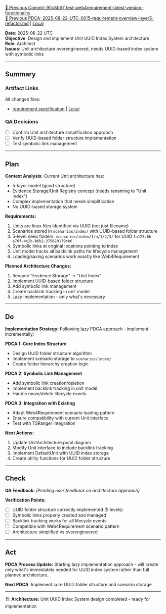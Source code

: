 [📎 Previous Commit: 90c8b67 test-web4requirement-latest-version-functionality](../../../../../../)  
[🔗 Previous PDCA: 2025-08-22-UTC-0815-requirement-overview-layer5-refactor.md](../../../) | [Local](2025-08-22-UTC-0815-requirement-overview-layer5-refactor.md)

**Date**: 2025-08-22 UTC  
**Objective**: Design and implement Unit UUID Index System architecture  
**Role**: Architect  
**Issues**: Unit architecture overengineered, needs UUID-based index system with symbolic links

---

## Summary

### Artifact Links
All changed files:
- [requirement specification](../../../../../../spec/requirements.md/9edcd4d6-2126-40fa-aedd-43fdfda24c6e.requirement.md) | [Local](../../../../../../spec/requirements.md/9edcd4d6-2126-40fa-aedd-43fdfda24c6e.requirement.md)

### QA Decisions
- [ ] Confirm Unit architecture simplification approach
- [ ] Verify UUID-based folder structure implementation
- [ ] Test symbolic link management

---

## Plan

**Context Analysis:**
Current Unit architecture has:
- 5-layer model (good structure)
- Evidence Storage/Unit Registry concept (needs renaming to "Unit Index")  
- Complex implementation that needs simplification
- No UUID-based storage system

**Requirements:**
1. Units are linux files identified via UUID (not just filename)
2. Scenarios stored in `scenarios/index/` with UUID-based folder structure
3. 5-level deep folders: `scenarios/index/1/a/1/2/3/` for UUID `1a123c8b-e76f-4c2b-b6b2-375620179ce6`
4. Symbolic links at original locations pointing to index
5. Unit model tracks all backlink paths for lifecycle management
6. Loading/saving scenarios work exactly like Web4Requirement

**Planned Architecture Changes:**
1. Rename "Evidence Storage" → "Unit Index"
2. Implement UUID-based folder structure  
3. Add symbolic link management
4. Create backlink tracking in unit model
5. Lazy implementation - only what's necessary

---

## Do

**Implementation Strategy:**
Following lazy PDCA approach - implement incrementally:

**PDCA 1: Core Index Structure**
- Design UUID folder structure algorithm
- Implement scenario storage to `scenarios/index/`
- Create folder hierarchy creation logic

**PDCA 2: Symbolic Link Management**  
- Add symbolic link creation/deletion
- Implement backlink tracking in unit model
- Handle move/delete lifecycle events

**PDCA 3: Integration with Existing**
- Adapt Web4Requirement scenario loading pattern
- Ensure compatibility with current Unit interface
- Test with TSRanger integration

**Next Actions:**
1. Update UnitArchitecture.puml diagram
2. Modify Unit interface to include backlink tracking
3. Implement DefaultUnit with UUID index storage
4. Create utility functions for UUID folder structure

---

## Check

**QA Feedback:**
*[Pending user feedback on architecture approach]*

**Verification Points:**
- [ ] UUID folder structure correctly implemented (5 levels)  
- [ ] Symbolic links properly created and managed
- [ ] Backlink tracking works for all lifecycle events
- [ ] Compatible with Web4Requirement scenario pattern
- [ ] Architecture simplified vs overengineered

---

## Act

**PDCA Process Update:**
Starting lazy implementation approach - will create only what's immediately needed for UUID index system rather than full planned architecture.

**Next PDCA**: Implement core UUID folder structure and scenario storage

---

🏗️ **Architecture:** Unit UUID Index System design completed - ready for implementation
